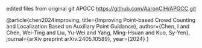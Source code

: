 edited files from original git APGCC
https://github.com/AaronCIH/APGCC.git

@article{chen2024improving,
  title={Improving Point-based Crowd Counting and Localization Based on Auxiliary Point Guidance},
  author={Chen, I and Chen, Wei-Ting and Liu, Yu-Wei and Yang, Ming-Hsuan and Kuo, Sy-Yen},
  journal={arXiv preprint arXiv:2405.10589},
  year={2024}
}
